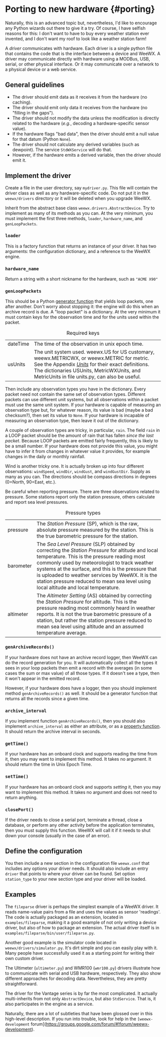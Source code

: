# Porting to new hardware {#porting}

Naturally, this is an advanced topic but, nevertheless, I'd like to
encourage any Python wizards out there to give it a try. Of course, I
have selfish reasons for this: I don't want to have to buy every
weather station ever invented, and I don't want my roof to look like a
weather station farm!

A *driver* communicates with hardware. Each driver is a single python
file that contains the code that is the interface between a device and
WeeWX. A driver may communicate directly with hardware using a MODBus,
USB, serial, or other physical interface. Or it may communicate over a
network to a physical device or a web service.

## General guidelines

-   The driver should emit data as it receives it from the hardware (no
    caching).
-   The driver should emit only data it receives from the hardware (no
    "filling in the gaps").
-   The driver should not modify the data unless the modification is
    directly related to the hardware (*e.g.*, decoding a
    hardware-specific sensor value).
-   If the hardware flags "bad data", then the driver should emit a
    null value for that datum (Python `None`).
-   The driver should not calculate any derived variables (such as
    dewpoint). The service `StdWXService` will do that.
-   However, if the hardware emits a derived variable, then the driver
    should emit it.

## Implement the driver

Create a file in the user directory, say `mydriver.py`. This file
will contain the driver class as well as any hardware-specific code. Do
not put it in the `weewx/drivers` directory or it will be deleted
when you upgrade WeeWX.

Inherit from the abstract base class
`weewx.drivers.AbstractDevice`. Try to implement as many of its
methods as you can. At the very minimum, you must implement the first
three methods, `loader`, `hardware_name`, and
`genLoopPackets`.

### `loader`

This is a factory function that returns an instance of your driver. It
has two arguments: the configuration dictionary, and a reference to the
WeeWX engine.

### `hardware_name`

Return a string with a short nickname for the hardware, such as `"ACME
X90"`

### `genLoopPackets`

This should be a Python [generator
function](https://wiki.python.org/moin/Generators) that yields loop
packets, one after another. Don't worry about stopping it: the engine
will do this when an archive record is due. A "loop packet" is a
dictionary. At the very minimum it must contain keys for the observation
time and for the units used within the packet.

<table class="indent">
    <caption>Required keys</caption>
    <tbody>
    <tr>
        <td class="code first_col">dateTime</td>
        <td>The time of the observation in unix epoch time.</td>
    </tr>
    <tr>
        <td class="code first_col">usUnits</td>
        <td>
            The unit system used. <span class="code">weewx.US</span> for US customary, <span
            class="code">weewx.METRICWX</span>, or <span class="code">weewx.METRIC</span> for metric. See the
            Appendix <a href="#units"><em>Units</em></a> for their exact definitions. The dictionaries <span
            class="code">USUnits</span>, <span class="code">MetricWXUnits</span>, and <span
            class="code">MetricUnits</span> in file <span class="code">units.py</span>, can also be useful.
        </td>
    </tr>
    </tbody>
</table>

Then include any observation types you have in the dictionary. Every
packet need not contain the same set of observation types. Different
packets can use different unit systems, but all observations within a
packet must use the same unit system. If your hardware is capable of
measuring an observation type but, for whatever reason, its value is bad
(maybe a bad checksum?), then set its value to `None`. If your
hardware is incapable of measuring an observation type, then leave it
out of the dictionary.

A couple of observation types are tricky, in particular, `rain`.
The field `rain` in a LOOP packet should be the amount of rain
that has fallen *since the last packet*. Because LOOP packets are
emitted fairly frequently, this is likely to be a small number. If your
hardware does not provide this value, you might have to infer it from
changes in whatever value it provides, for example changes in the daily
or monthly rainfall.

Wind is another tricky one. It is actually broken up into four different
observations: `windSpeed`, `windDir`, `windGust`,
and `windGustDir`. Supply as many as you can. The directions
should be compass directions in degrees (0=North, 90=East, etc.).

Be careful when reporting pressure. There are three observations related
to pressure. Some stations report only the station pressure, others
calculate and report sea level pressures.

<table class="indent">
    <caption>Pressure types</caption>
    <tbody>
    <tr>
        <td class="code first_col">pressure</td>
        <td>The <em>Station Pressure</em> (SP), which is the raw, absolute pressure measured by the station.
            This is the true barometric pressure for the station.
        </td>
    </tr>
    <tr>
        <td class="code first_col">barometer</td>
        <td>The <em>Sea Level Pressure</em> (SLP) obtained by correcting the <em>Station Pressure</em> for
            altitude and local temperature. This is the pressure reading most commonly used by meteorologist to
            track weather systems at the surface, and this is the pressure that is uploaded to weather services
            by WeeWX. It is the station pressure reduced to mean sea level using local altitude and local
            temperature.
        </td>
    </tr>
    <tr>
        <td class="code first_col">altimeter</td>
        <td>The <em>Altimeter Setting</em> (AS) obtained by correcting the <em>Station Pressure</em> for
            altitude. This is the pressure reading most commonly heard in weather reports. It is not the true
            barometric pressure of a station, but rather the station pressure reduced to mean sea level using
            altitude and an assumed temperature average.
        </td>
    </tr>
    </tbody>
</table>

### `genArchiveRecords()`

If your hardware does not have an archive record logger, then WeeWX can
do the record generation for you. It will automatically collect all the
types it sees in your loop packets then emit a record with the averages
(in some cases the sum or max value) of all those types. If it doesn't
see a type, then it won't appear in the emitted record.

However, if your hardware does have a logger, then you should implement
method `genArchiveRecords()` as well. It should be a generator
function that returns all the records since a given time.

### `archive_interval`

If you implement function `genArchiveRecords()`, then you should
also implement `archive_interval` as either an attribute, or as a
[property
function](https://docs.python.org/3/library/functions.html#property). It
should return the archive interval in seconds.

### `getTime()`

If your hardware has an onboard clock and supports reading the time from
it, then you may want to implement this method. It takes no argument. It
should return the time in Unix Epoch Time.

### `setTime()`

If your hardware has an onboard clock and supports *setting* it, then
you may want to implement this method. It takes no argument and does not
need to return anything.

### `closePort()`

If the driver needs to close a serial port, terminate a thread, close a
database, or perform any other activity before the application
terminates, then you must supply this function. WeeWX will call it if it
needs to shut down your console (usually in the case of an error).

## Define the configuration

You then include a new section in the configuration file
`weewx.conf` that includes any options your driver needs. It
should also include an entry `driver` that points to where your
driver can be found. Set option `station_type` to your new
section type and your driver will be loaded.

## Examples

The `fileparse` driver is perhaps the simplest example of a WeeWX
driver. It reads name-value pairs from a file and uses the values as
sensor 'readings'. The code is actually packaged as an extension,
located in `examples/fileparse`, making it a good example of not
only writing a device driver, but also of how to package an extension.
The actual driver itself is in
`examples/fileparse/bin/user/fileparse.py`.

Another good example is the simulator code located in
`weewx/drivers/simulator.py`. It's dirt simple and you can
easily play with it. Many people have successfully used it as a starting
point for writing their own custom driver.

The Ultimeter (`ultimeter.py`) and WMR100 (`wmr100.py`)
drivers illustrate how to communicate with serial and USB hardware,
respectively. They also show different approaches for decoding data.
Nevertheless, they are pretty straightforward.

The driver for the Vantage series is by far the most complicated. It
actually multi-inherits from not only `AbstractDevice`, but also
`StdService`. That is, it also participates in the engine as a
service.

Naturally, there are a lot of subtleties that have been glossed over in
this high-level description. If you run into trouble, look for help in
the `[weewx-development`
forum](https://groups.google.com/forum/#!forum/weewx-development).
